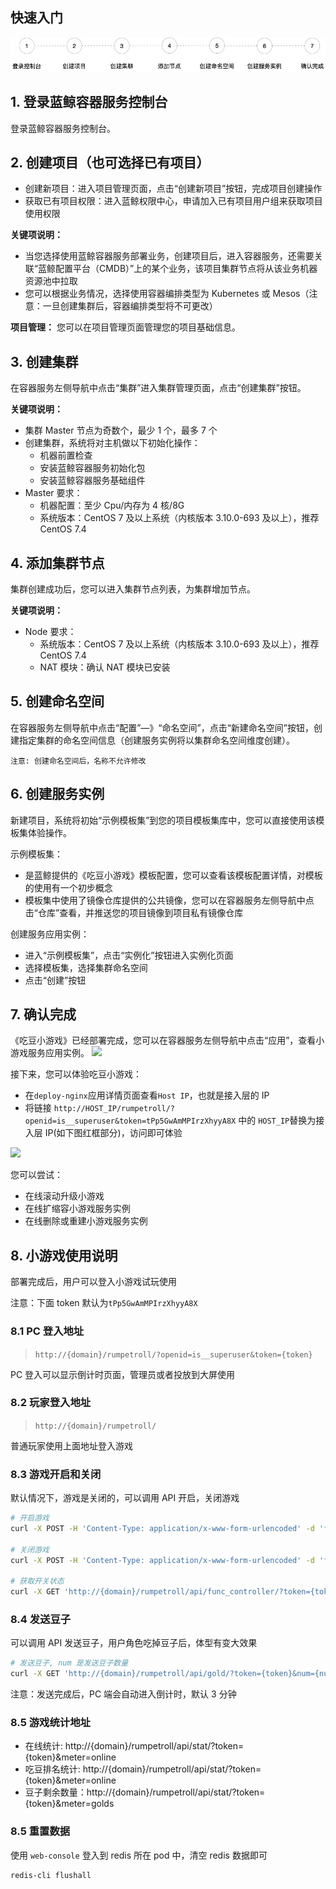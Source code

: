 ## 快速入门

![](media/15290519660825.jpg)

## 1. 登录蓝鲸容器服务控制台

登录蓝鲸容器服务控制台。

## 2. 创建项目（也可选择已有项目）
- 创建新项目：进入项目管理页面，点击“创建新项目”按钮，完成项目创建操作
- 获取已有项目权限：进入蓝鲸权限中心，申请加入已有项目用户组来获取项目使用权限

**关键项说明：**
- 当您选择使用蓝鲸容器服务部署业务，创建项目后，进入容器服务，还需要关联“蓝鲸配置平台（CMDB）”上的某个业务，该项目集群节点将从该业务机器资源池中拉取
- 您可以根据业务情况，选择使用容器编排类型为 Kubernetes 或 Mesos（注意：一旦创建集群后，容器编排类型将不可更改）

**项目管理：**
您可以在项目管理页面管理您的项目基础信息。


## 3. 创建集群
在容器服务左侧导航中点击“集群”进入集群管理页面，点击“创建集群”按钮。

**关键项说明：**
- 集群 Master 节点为奇数个，最少 1 个，最多 7 个
- 创建集群，系统将对主机做以下初始化操作：
    - 机器前置检查
    - 安装蓝鲸容器服务初始化包
    - 安装蓝鲸容器服务基础组件
- Master 要求：
    - 机器配置：至少 Cpu/内存为 4 核/8G
    - 系统版本：CentOS 7 及以上系统（内核版本 3.10.0-693 及以上），推荐 CentOS 7.4


## 4. 添加集群节点

集群创建成功后，您可以进入集群节点列表，为集群增加节点。

**关键项说明：**
- Node 要求：
    - 系统版本：CentOS 7 及以上系统（内核版本 3.10.0-693 及以上），推荐 CentOS 7.4
    - NAT 模块：确认 NAT 模块已安装

## 5. 创建命名空间

在容器服务左侧导航中点击“配置”—》“命名空间”，点击“新建命名空间”按钮，创建指定集群的命名空间信息（创建服务实例将以集群命名空间维度创建）。

`注意: 创建命名空间后，名称不允许修改`

## 6. 创建服务实例
新建项目，系统将初始“示例模板集”到您的项目模板集库中，您可以直接使用该模板集体验操作。

示例模板集：
- 是蓝鲸提供的《吃豆小游戏》模板配置，您可以查看该模板配置详情，对模板的使用有一个初步概念
- 模板集中使用了镜像仓库提供的公共镜像，您可以在容器服务左侧导航中点击“仓库”查看，并推送您的项目镜像到项目私有镜像仓库

创建服务应用实例：
- 进入“示例模板集”，点击“实例化”按钮进入实例化页面
- 选择模板集，选择集群命名空间
- 点击“创建”按钮

## 7. 确认完成

《吃豆小游戏》已经部署完成，您可以在容器服务左侧导航中点击“应用”，查看小游戏服务应用实例。
![](assets/rumpetroll_game/game_app.jpg)

接下来，您可以体验吃豆小游戏：

- 在`deploy-nginx`应用详情页面查看`Host IP`，也就是接入层的 IP
- 将链接 `http://HOST_IP/rumpetroll/?openid=is__superuser&token=tPp5GwAmMPIrzXhyyA8X` 中的 `HOST_IP`替换为接入层 IP(如下图红框部分)，访问即可体验

![](assets/rumpetroll_game/nginx_app.jpg)

您可以尝试：
- 在线滚动升级小游戏
- 在线扩缩容小游戏服务实例
- 在线删除或重建小游戏服务实例

## 8. 小游戏使用说明

部署完成后，用户可以登入小游戏试玩使用

注意：下面 token 默认为`tPp5GwAmMPIrzXhyyA8X`

### 8.1 PC 登入地址

> `http://{domain}/rumpetroll/?openid=is__superuser&token={token}`

PC 登入可以显示倒计时页面，管理员或者投放到大屏使用

### 8.2 玩家登入地址

> `http://{domain}/rumpetroll/`

普通玩家使用上面地址登入游戏

### 8.3 游戏开启和关闭

默认情况下，游戏是关闭的，可以调用 API 开启，关闭游戏


```bash
# 开启游戏
curl -X POST -H 'Content-Type: application/x-www-form-urlencoded' -d 'func_code=is_start&enabled=1' 'http://{domain}/rumpetroll/api/func_controller/?token={token}'

# 关闭游戏
curl -X POST -H 'Content-Type: application/x-www-form-urlencoded' -d 'func_code=is_start&enabled=0' 'http://{domain}/rumpetroll/api/func_controller/?token={token}'

# 获取开关状态
curl -X GET 'http://{domain}/rumpetroll/api/func_controller/?token={token}&func_code=is_start'
```

### 8.4 发送豆子

可以调用 API 发送豆子，用户角色吃掉豆子后，体型有变大效果

```bash
# 发送豆子, num 是发送豆子数量
curl -X GET 'http://{domain}/rumpetroll/api/gold/?token={token}&num={num}'
```

注意：发送完成后，PC 端会自动进入倒计时，默认 3 分钟

### 8.5 游戏统计地址

- 在线统计:  http://{domain}/rumpetroll/api/stat/?token={token}&meter=online
- 吃豆排名统计:  http://{domain}/rumpetroll/api/stat/?token={token}&meter=online
- 豆子剩余数量：http://{domain}/rumpetroll/api/stat/?token={token}&meter=golds

### 8.5 重置数据

使用 `web-console` 登入到 redis 所在 pod 中，清空 redis 数据即可

```bash
redis-cli flushall
```





